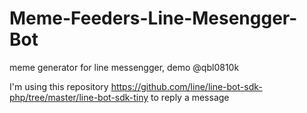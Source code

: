 # Meme-Feeders-Line-Mesengger-Bot
meme generator for line messengger, demo @qbl0810k

I'm using this repository https://github.com/line/line-bot-sdk-php/tree/master/line-bot-sdk-tiny to reply a message
